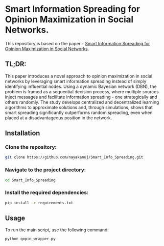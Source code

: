 # Smart Information Spreading for Opinion Maximization in Social Networks.

This repository is based on the paper - [Smart Information Spreading for Opinion Maximization in Social Networks](https://ieeexplore.ieee.org/document/8737538). 

## TL;DR:
This paper introduces a novel approach to opinion maximization in social networks by leveraging smart information spreading instead of simply identifying influential nodes. Using a dynamic Bayesian network (DBN), the problem is framed as a sequential decision process, where multiple sources inject messages and facilitate information spreading - one strategically and others randomly. The study develops centralized and decentralized learning algorithms to approximate solutions and, through simulations, shows that smart spreading significantly outperforms random spreading, even when placed at a disadvantageous position in the network. 
 

## Installation

### Clone the repository:
```sh
git clone https://github.com/nayakanuj/Smart_Info_Spreading.git
```

### Navigate to the project directory:
```sh
cd Smart_Info_Spreading
```

### Install the required dependencies:
```sh
pip install -r requirements.txt
```

## Usage
To run the main script, use the following command:
```sh
python qopin_wrapper.py
```
